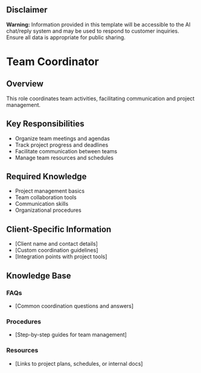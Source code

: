 ## Disclaimer
**Warning:** Information provided in this template will be accessible to the AI chat/reply system and may be used to respond to customer inquiries. Ensure all data is appropriate for public sharing.

# Team Coordinator

## Overview
This role coordinates team activities, facilitating communication and project management.

## Key Responsibilities
- Organize team meetings and agendas
- Track project progress and deadlines
- Facilitate communication between teams
- Manage team resources and schedules

## Required Knowledge
- Project management basics
- Team collaboration tools
- Communication skills
- Organizational procedures

## Client-Specific Information
- [Client name and contact details]
- [Custom coordination guidelines]
- [Integration points with project tools]

## Knowledge Base
### FAQs
- [Common coordination questions and answers]

### Procedures
- [Step-by-step guides for team management]

### Resources
- [Links to project plans, schedules, or internal docs]